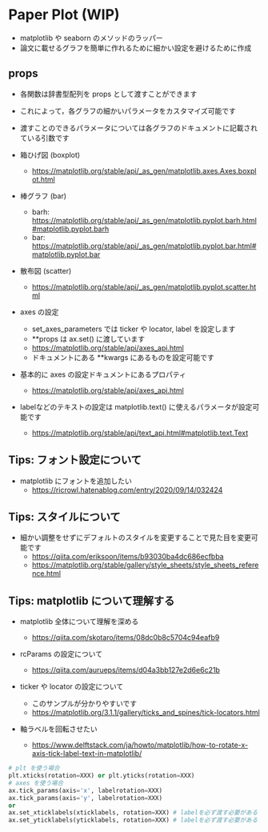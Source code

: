 # Paper Plot (WIP)

- matplotlib や seaborn のメソッドのラッパー
- 論文に載せるグラフを簡単に作れるために細かい設定を避けるために作成



## props

- 各関数は辞書型配列を props として渡すことができます
- これによって，各グラフの細かいパラメータをカスタマイズ可能です
- 渡すことのできるパラメータについては各グラフのドキュメントに記載されている引数です
- 箱ひげ図 (boxplot)
    - https://matplotlib.org/stable/api/_as_gen/matplotlib.axes.Axes.boxplot.html
- 棒グラフ (bar)
    - barh: https://matplotlib.org/stable/api/_as_gen/matplotlib.pyplot.barh.html#matplotlib.pyplot.barh
    - bar: https://matplotlib.org/stable/api/_as_gen/matplotlib.pyplot.bar.html#matplotlib.pyplot.bar
- 散布図 (scatter)
    - https://matplotlib.org/stable/api/_as_gen/matplotlib.pyplot.scatter.html

- axes の設定
    - set_axes_parameters では ticker や locator, label を設定します
    - **props は ax.set() に渡しています
    - https://matplotlib.org/stable/api/axes_api.html
    - ドキュメントにある **kwargs にあるものを設定可能です
- 基本的に axes の設定ドキュメントにあるプロパティ
    - https://matplotlib.org/stable/api/axes_api.html
- labelなどのテキストの設定は matplotlib.text() に使えるパラメータが設定可能です
    - https://matplotlib.org/stable/api/text_api.html#matplotlib.text.Text

## Tips: フォント設定について

- matplotlib にフォントを追加したい
    - https://ricrowl.hatenablog.com/entry/2020/09/14/032424

## Tips: スタイルについて

- 細かい調整をせずにデフォルトのスタイルを変更することで見た目を変更可能です
    - https://qiita.com/eriksoon/items/b93030ba4dc686ecfbba
    - https://matplotlib.org/stable/gallery/style_sheets/style_sheets_reference.html

## Tips: matplotlib について理解する

- matplotlib 全体について理解を深める
    - https://qiita.com/skotaro/items/08dc0b8c5704c94eafb9
- rcParams の設定について
    - https://qiita.com/aurueps/items/d04a3bb127e2d6e6c21b
    
- ticker や locator の設定について
    - このサンプルが分かりやすいです
    - https://matplotlib.org/3.1.1/gallery/ticks_and_spines/tick-locators.html
- 軸ラベルを回転させたい
    - https://www.delftstack.com/ja/howto/matplotlib/how-to-rotate-x-axis-tick-label-text-in-matplotlib/

```python
# plt を使う場合
plt.xticks(rotation=XXX) or plt.yticks(rotation=XXX)
# axes を使う場合
ax.tick_params(axis='x', labelrotation=XXX)
ax.tick_params(axis='y', labelrotation=XXX)
or
ax.set_xticklabels(xticklabels, rotation=XXX) # labelを必ず渡す必要がある
ax.set_yticklabels(yticklabels, rotation=XXX) # labelを必ず渡す必要がある
```

